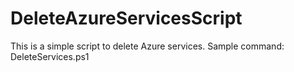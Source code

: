 # DeleteAzureServicesScript
This is a simple script to delete Azure services. Sample command:
DeleteServices.ps1 <subscriptionName> <PatternPresentInServiceNamesToBeDeleted> <ServiceNamesToBeExcluded> 

